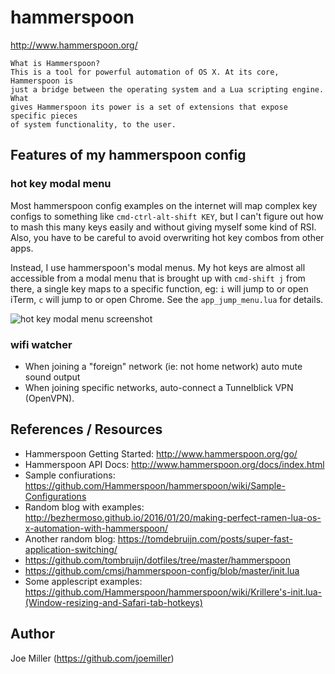 hammerspoon
===========

http://www.hammerspoon.org/

```
What is Hammerspoon?
This is a tool for powerful automation of OS X. At its core, Hammerspoon is
just a bridge between the operating system and a Lua scripting engine. What
gives Hammerspoon its power is a set of extensions that expose specific pieces
of system functionality, to the user.
```

Features of my hammerspoon config
---------------------------------

### hot key modal menu

Most hammerspoon config examples on the internet will map complex key configs
to something like `cmd-ctrl-alt-shift KEY`, but I can't figure out how to mash
this many keys easily and without giving myself some kind of RSI. Also, you
have to be careful to avoid overwriting hot key combos from other apps.

Instead, I use hammerspoon's modal menus. My hot keys are almost all accessible
from a modal menu that is brought up with `cmd-shift j` from there, a single
key maps to a specific function, eg: `i` will jump to or open iTerm, `c` will
jump to or open Chrome. See the `app_jump_menu.lua` for details.

![hot key modal menu screenshot](https://raw.githubusercontent.com/joemiller/dotfiles/master/_hammerspoon/hammerspoon-modal-menu-example.png)

### wifi watcher

- When joining a "foreign" network (ie: not home network) auto mute sound output
- When joining specific networks, auto-connect a Tunnelblick VPN (OpenVPN).

References / Resources
----------------------

- Hammerspoon Getting Started: http://www.hammerspoon.org/go/
- Hammerspoon API Docs: http://www.hammerspoon.org/docs/index.html
- Sample confiurations: https://github.com/Hammerspoon/hammerspoon/wiki/Sample-Configurations
- Random blog with examples: http://bezhermoso.github.io/2016/01/20/making-perfect-ramen-lua-os-x-automation-with-hammerspoon/
- Another random blog: https://tomdebruijn.com/posts/super-fast-application-switching/
- https://github.com/tombruijn/dotfiles/tree/master/hammerspoon
- https://github.com/cmsj/hammerspoon-config/blob/master/init.lua
- Some applescript examples: https://github.com/Hammerspoon/hammerspoon/wiki/Krillere's-init.lua-(Window-resizing-and-Safari-tab-hotkeys)

Author
------

Joe Miller (https://github.com/joemiller)
